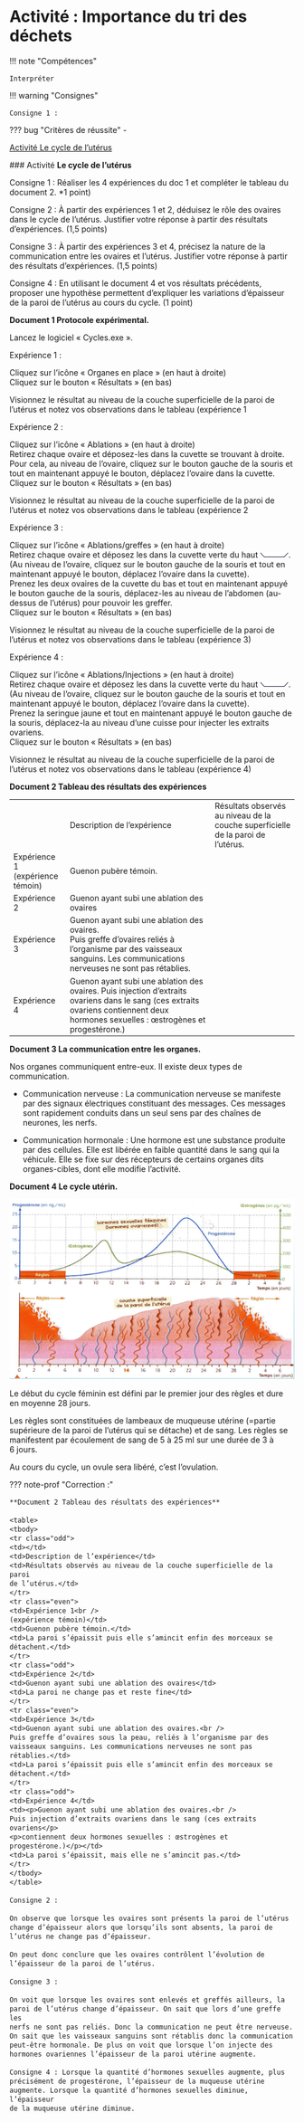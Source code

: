 # Activité : Importance du tri des déchets

!!! note "Compétences"

    Interpréter 

!!! warning "Consignes"

    Consigne 1 : 
    
??? bug "Critères de réussite"
    - 




[Activité Le cycle de l’utérus](../cycleUterus)


### Activité  **Le cycle de l’utérus**

Consigne 1 : Réaliser les 4 expériences du doc 1 et compléter le tableau du document 2. *1 point)

Consigne 2 : À partir des expériences 1 et 2, déduisez le rôle des ovaires dans le cycle de l’utérus. Justifier votre réponse à partir des résultats d’expériences. (1,5 points)

Consigne 3 : À partir des expériences 3 et 4, précisez la nature de la communication entre les ovaires et l’utérus. Justifier votre réponse à partir des résultats d’expériences. (1,5 points)

Consigne 4 : En utilisant le document 4 et vos résultats précédents, proposer une hypothèse permettent d’expliquer les variations d’épaisseur de la paroi de l’utérus au cours du cycle. (1 point)

**Document 1 Protocole expérimental.**

Lancez le logiciel « Cycles.exe ».

Expérience 1 :

Cliquez sur l’icône « Organes en place » (en haut à droite)  
Cliquez sur le bouton « Résultats » (en bas)

Visionnez le résultat au niveau de la couche superficielle de la paroi de l’utérus et notez vos observations dans le tableau (expérience 1

Expérience 2 :

Cliquez sur l’icône « Ablations » (en haut à droite)  
Retirez chaque ovaire et déposez-les dans la cuvette se trouvant à droite. Pour cela, au niveau de l’ovaire, cliquez sur le bouton gauche de la souris et tout en maintenant appuyé le bouton, déplacez l’ovaire dans la cuvette.  
Cliquez sur le bouton « Résultats » (en bas)

Visionnez le résultat au niveau de la couche superficielle de la paroi de l’utérus et notez vos observations dans le tableau (expérience 2

Expérience 3 :

Cliquez sur l’icône « Ablations/greffes » (en haut à droite)  
Retirez chaque ovaire et déposez les dans la cuvette verte du haut ![](Pictures/iconeCuvette.gif). (Au niveau de l’ovaire, cliquez sur le bouton gauche de la souris et tout en maintenant appuyé le bouton, déplacez l’ovaire dans la cuvette).  
Prenez les deux ovaires de la cuvette du bas et tout en maintenant appuyé le bouton gauche de la souris, déplacez-les au niveau de l’abdomen (au-dessus de l’utérus) pour pouvoir les greffer.  
Cliquez sur le bouton « Résultats » (en bas)

Visionnez le résultat au niveau de la couche superficielle de la paroi de l’utérus et notez vos observations dans le tableau (expérience 3)

Expérience 4 :

Cliquez sur l’icône « Ablations/Injections » (en haut à droite)  
Retirez chaque ovaire et déposez les dans la cuvette verte du haut ![](Pictures/iconeCuvette.gif). (Au niveau de l’ovaire, cliquez sur le bouton gauche de la souris et tout en maintenant appuyé le bouton, déplacez l’ovaire dans la cuvette).  
Prenez la seringue jaune et tout en maintenant appuyé le bouton gauche de la souris, déplacez-la au niveau d’une cuisse pour injecter les extraits ovariens.  
Cliquez sur le bouton « Résultats » (en bas)

Visionnez le résultat au niveau de la couche superficielle de la paroi de l’utérus et notez vos observations dans le tableau (expérience 4) 

**Document 2 Tableau des résultats des expériences**

<table>
<tbody>
<tr class="odd">
<td></td>
<td>Description de l’expérience</td>
<td>Résultats observés au niveau de la couche superficielle de la paroi
de l’utérus.</td>
</tr>
<tr class="even">
<td>Expérience 1<br />
(expérience témoin)</td>
<td>Guenon pubère témoin.</td>
<td></td>
</tr>
<tr class="odd">
<td>Expérience 2</td>
<td>Guenon ayant subi une ablation des ovaires</td>
<td></td>
</tr>
<tr class="even">
<td>Expérience 3</td>
<td>Guenon ayant subi une ablation des ovaires.<br />
Puis greffe d’ovaires reliés à l’organisme par des vaisseaux sanguins.
Les communications nerveuses ne sont pas rétablies.</td>
<td></td>
</tr>
<tr class="odd">
<td>Expérience 4</td>
<td>Guenon ayant subi une ablation des ovaires. Puis injection
d’extraits ovariens dans le sang (ces extraits ovariens contiennent deux
hormones sexuelles : œstrogènes et progestérone.)</td>
<td></td>
</tr>
</tbody>
</table>

**Document 3 La communication entre les organes.**

Nos organes communiquent entre-eux. Il existe deux types de communication.

- Communication nerveuse : La communication nerveuse se manifeste par des signaux électriques constituant des messages. Ces messages sont rapidement conduits dans un seul sens par des chaînes de neurones, les nerfs.

- Communication hormonale : Une hormone est une substance produite par des cellules. Elle est libérée en faible quantité dans le sang qui la véhicule. Elle se fixe sur des récepteurs de certains organes dits organes-cibles, dont elle modifie l’activité.

**Document 4 Le cycle utérin.**

![](Pictures/graphCycleUterin.png)

Le début du cycle féminin est défini par le premier jour des règles et dure en moyenne 28 jours.

Les règles sont constituées de lambeaux de muqueuse utérine (=partie supérieure de la paroi de l’utérus qui se détache) et de sang. Les règles se manifestent par écoulement de sang de 5 à 25 ml sur une durée de 3 à 6 jours.

Au cours du cycle, un ovule sera libéré, c’est l’ovulation.

??? note-prof "Correction :"

    **Document 2 Tableau des résultats des expériences**

    <table>
    <tbody>
    <tr class="odd">
    <td></td>
    <td>Description de l’expérience</td>
    <td>Résultats observés au niveau de la couche superficielle de la paroi
    de l’utérus.</td>
    </tr>
    <tr class="even">
    <td>Expérience 1<br />
    (expérience témoin)</td>
    <td>Guenon pubère témoin.</td>
    <td>La paroi s’épaissit puis elle s’amincit enfin des morceaux se
    détachent.</td>
    </tr>
    <tr class="odd">
    <td>Expérience 2</td>
    <td>Guenon ayant subi une ablation des ovaires</td>
    <td>La paroi ne change pas et reste fine</td>
    </tr>
    <tr class="even">
    <td>Expérience 3</td>
    <td>Guenon ayant subi une ablation des ovaires.<br />
    Puis greffe d’ovaires sous la peau, reliés à l’organisme par des
    vaisseaux sanguins. Les communications nerveuses ne sont pas
    rétablies.</td>
    <td>La paroi s’épaissit puis elle s’amincit enfin des morceaux se
    détachent.</td>
    </tr>
    <tr class="odd">
    <td>Expérience 4</td>
    <td><p>Guenon ayant subi une ablation des ovaires.<br />
    Puis injection d’extraits ovariens dans le sang (ces extraits
    ovariens</p>
    <p>contiennent deux hormones sexuelles : œstrogènes et
    progestérone.)</p></td>
    <td>La paroi s’épaissit, mais elle ne s’amincit pas.</td>
    </tr>
    </tbody>
    </table>

    Consigne 2 :

    On observe que lorsque les ovaires sont présents la paroi de l’utérus
    change d’épaisseur alors que lorsqu’ils sont absents, la paroi de
    l’utérus ne change pas d’épaisseur.

    On peut donc conclure que les ovaires contrôlent l’évolution de
    l’épaisseur de la paroi de l’utérus.

    Consigne 3 :

    On voit que lorsque les ovaires sont enlevés et greffés ailleurs, la
    paroi de l’utérus change d’épaisseur. On sait que lors d’une greffe les
    nerfs ne sont pas reliés. Donc la communication ne peut être nerveuse.
    On sait que les vaisseaux sanguins sont rétablis donc la communication
    peut-être hormonale. De plus on voit que lorsque l’on injecte des
    hormones ovariennes l’épaisseur de la paroi utérine augmente.

    Consigne 4 : Lorsque la quantité d’hormones sexuelles augmente, plus
    précisément de progestérone, l’épaisseur de la muqueuse utérine
    augmente. Lorsque la quantité d’hormones sexuelles diminue, l’épaisseur
    de la muqueuse utérine diminue.

